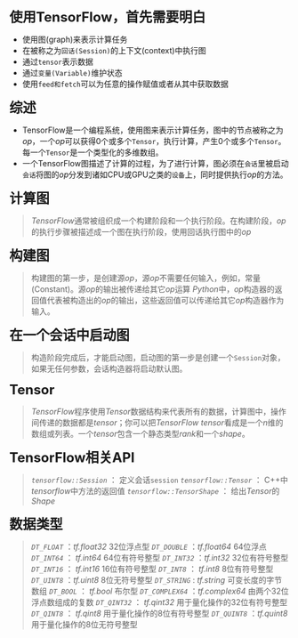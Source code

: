 <font size=5><b>使用TensorFlow，首先需要明白</b></font>
+ 使用图(graph)来表示计算任务
+ 在被称之为<code>回话(Session)</code>的上下文(context)中执行图
+ 通过<code>tensor</code>表示数据
+ 通过<code>变量(Variable)</code>维护状态
+ 使用<code>feed和fetch</code>可以为任意的操作赋值或者从其中获取数据

<font size=5><b>综述</b></font>
 + TensorFlow是一个编程系统，使用图来表示计算任务，图中的节点被称之为*op*，一个*op*可以获得0个或多个<code>Tensor</code>，执行计算，产生0个或多个<code>Tensor</code>。每一个<code>Tensor</code>是一个类型化的多维数组。
 + 一个TensorFlow图描述了计算的过程，为了进行计算，图必须在<code>会话</code>里被启动<code>会话</code>将图的*op*分发到诸如CPU或GPU之类的<code>设备</code>上，同时提供执行*op*的方法。
 
<font size=5><b>计算图</b></font>
> *TensorFlow*通常被组织成一个构建阶段和一个执行阶段。在构建阶段，*op*的执行步骤被描述成一个图在执行阶段，使用回话执行图中的*op*

<font size=5><b>构建图</b></font>
> 构建图的第一步，是创建源*op*，源*op*不需要任何输入，例如，常量(Constant)。源*op*的输出被传递给其它*op*运算
> *Python*中，*op*构造器的返回值代表被构造出的*op*的输出，这些返回值可以传递给其它*op*构造器作为输入。

<font size=5><b>在一个会话中启动图</b></font>
> 构造阶段完成后，才能启动图，启动图的第一步是创建一个<code>Session</code>对象，如果无任何参数，会话构造器将启动默认图。

<font size=5><b>Tensor</b></font>
> *TensorFlow*程序使用*Tensor*数据结构来代表所有的数据，计算图中，操作间传递的数据都是*tensor*；你可以把*TensorFlow tensor*看成是一个*n*维的数组或列表。一个*tensor*包含一个静态类型*rank*和一个*shape*。

<font size=5><b>TensorFlow相关API</b></font>
> *<code>tensorflow::Session</code>* ： 定义会话<code>session</code>
> *<code>tensorflow::Tensor</code>* ： C++中*tensorflow*中方法的返回值
> *<code>tensorflow::TensorShape</code>* ： 给出*Tensor*的*Shape*

<font size=5><b>数据类型</b></font>
> *<code>DT_FLOAT</code>* ：*tf.float32*  32位浮点型
> *<code>DT_DOUBLE</code>* ：*tf.float64*  64位浮点
> *<code>DT_INT64</code>* ： *tf.int64*  64位有符号整型
> *<code>DT_INT32</code>* ：*tf.int32*  32位有符号整型
> *<code>DT_INT16</code>* ： *tf.int16* 16位有符号整型
> *<code>DT_INT8</code>* ： *tf.int8*  8位有符号整型
> *<code>DT_UINT8</code>* ：*tf.uint8*  8位无符号整型
> *<code>DT_STRING</code>* :  *tf.string*  可变长度的字节数组
> *<code>DT_BOOL</code>* ： *tf.bool*  布尔型
> *<code>DT_COMPLEX64</code>* ：*tf.complex64*  由两个32位浮点数组成的复数
> *<code>DT_QINT32</code>* ： *tf.qint32*  用于量化操作的32位有符号整型
> *<code>DT_QINT8</code>* ： *tf.qint8*   用于量化操作的8位有符号整型
> *<code>DT_QUINT8</code>* ：*tf.quint8*  用于量化操作的8位无符号整型